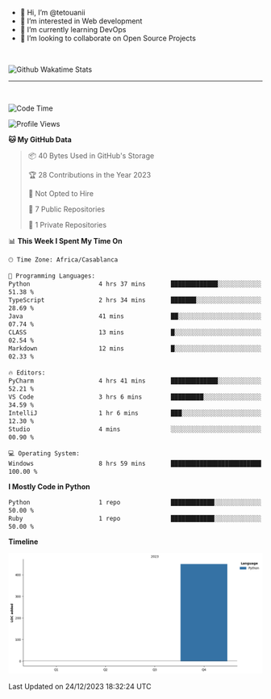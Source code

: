 - 👋 Hi, I’m @tetouanii
- 👀 I’m interested in Web development
- 🌱 I’m currently learning DevOps
- 💞️ I’m looking to collaborate on Open Source Projects

<br/>


![Github Wakatime Stats](https://github-readme-stats.vercel.app/api/wakatime/?username=@walidbosso&layout=compact&&theme=default&link="https://www.github.com/USERNAME/") 

--- 

<br/>


  
<!--START_SECTION:waka-->
![Code Time](http://img.shields.io/badge/Code%20Time-9%20hrs%2012%20mins-blue)

![Profile Views](http://img.shields.io/badge/Profile%20Views-125-blue)

**🐱 My GitHub Data** 

> 📦 40 Bytes Used in GitHub's Storage 
 > 
> 🏆 28 Contributions in the Year 2023
 > 
> 🚫 Not Opted to Hire
 > 
> 📜 7 Public Repositories 
 > 
> 🔑 1 Private Repositories 
 > 
📊 **This Week I Spent My Time On** 

```text
🕑︎ Time Zone: Africa/Casablanca

💬 Programming Languages: 
Python                   4 hrs 37 mins       █████████████░░░░░░░░░░░░   51.38 % 
TypeScript               2 hrs 34 mins       ███████░░░░░░░░░░░░░░░░░░   28.69 % 
Java                     41 mins             ██░░░░░░░░░░░░░░░░░░░░░░░   07.74 % 
CLASS                    13 mins             █░░░░░░░░░░░░░░░░░░░░░░░░   02.54 % 
Markdown                 12 mins             █░░░░░░░░░░░░░░░░░░░░░░░░   02.33 % 

🔥 Editors: 
PyCharm                  4 hrs 41 mins       █████████████░░░░░░░░░░░░   52.21 % 
VS Code                  3 hrs 6 mins        █████████░░░░░░░░░░░░░░░░   34.59 % 
IntelliJ                 1 hr 6 mins         ███░░░░░░░░░░░░░░░░░░░░░░   12.30 % 
Studio                   4 mins              ░░░░░░░░░░░░░░░░░░░░░░░░░   00.90 % 

💻 Operating System: 
Windows                  8 hrs 59 mins       █████████████████████████   100.00 % 
```

**I Mostly Code in Python** 

```text
Python                   1 repo              ████████████░░░░░░░░░░░░░   50.00 % 
Ruby                     1 repo              ████████████░░░░░░░░░░░░░   50.00 % 
```



**Timeline**

![Lines of Code chart](https://raw.githubusercontent.com/tetouanii/tetouanii/main/assets/bar_graph.png)


 Last Updated on 24/12/2023 18:32:24 UTC
<!--END_SECTION:waka-->
